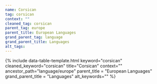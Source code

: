 ```yaml
---
name: Corsican
tag: corsican
context: ""
cleaned_tag: corsican
parent_tag: europe
parent_title: European Languages
grand_parent_tag: language
grand_parent_title: Languages
alt_tags: 
---
```


{% include data-table-template.html 
  keyword="corsican" 
  cleaned_keyword="corsican" 
  title="Corsican"
  context=""
  ancestor_path="language/europe" 
  parent_title = "European Languages"
  grand_parent_title = "Languages"
  alt_keywords=""
%}

